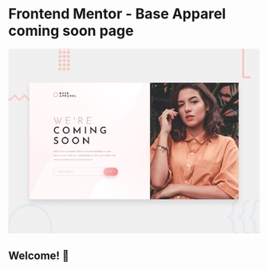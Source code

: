 # Frontend Mentor - Base Apparel coming soon page

![Design preview for the Base Apparel coming soon page coding challenge](./design/desktop-preview.jpg)

## Welcome! 👋
